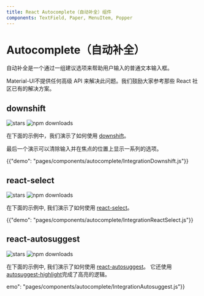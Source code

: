 ```yaml
---
title: React Autocomplete（自动补全）组件
components: TextField, Paper, MenuItem, Popper
---
```


# Autocomplete（自动补全）

<p class="description">自动补全是一个通过一组建议选项来帮助用户输入的普通文本输入框。</p>

Material-UI不提供任何高级 API 来解决此问题。我们鼓励大家参考那些 React 社区已有的解决方案。

## downshift

![stars](https://img.shields.io/github/stars/paypal/downshift.svg?style=social&label=Stars) ![npm downloads](https://img.shields.io/npm/dm/downshift.svg)

在下面的示例中，我们演示了如何使用 [downshift](https://github.com/downshift-js/downshift)。

最后一个演示可以清除输入并在焦点的位置上显示一系列的选项。

{{"demo": "pages/components/autocomplete/IntegrationDownshift.js"}}

## react-select

![stars](https://img.shields.io/github/stars/JedWatson/react-select.svg?style=social&label=Stars) ![npm downloads](https://img.shields.io/npm/dm/react-select.svg)

在下面的示例中, 我们演示了如何使用 [react-select](https://github.com/JedWatson/react-select)。

{{"demo": "pages/components/autocomplete/IntegrationReactSelect.js"}}

## react-autosuggest

![stars](https://img.shields.io/github/stars/moroshko/react-autosuggest.svg?style=social&label=Stars) ![npm downloads](https://img.shields.io/npm/dm/react-autosuggest.svg)

在下面的示例中, 我们演示了如何使用 [react-autosuggest](https://github.com/moroshko/react-autosuggest)。 它还使用 [autosuggest-highlight](https://www.npmjs.com/package/autosuggest-highlight)完成了高亮的逻辑。

emo": "pages/components/autocomplete/IntegrationAutosuggest.js"}}